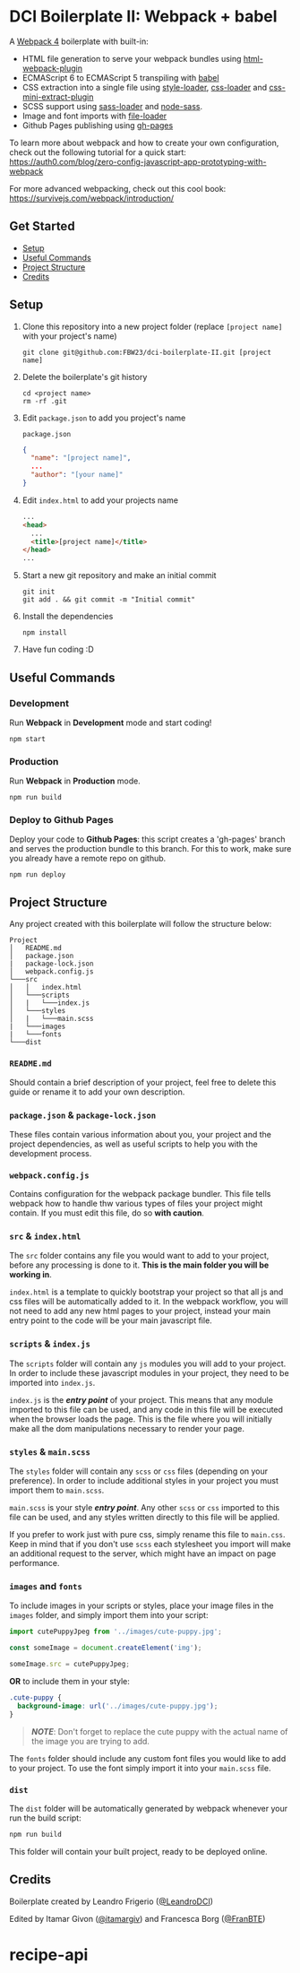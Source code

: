 # DCI Boilerplate II: Webpack + babel

A [Webpack 4](https://webpack.js.org/) boilerplate with built-in:

- HTML file generation to serve your webpack bundles using [html-webpack-plugin](https://github.com/jantimon/html-webpack-plugin)
- ECMAScript 6 to ECMAScript 5 transpiling with [babel](https://babeljs.io/)
- CSS extraction into a single file using [style-loader](https://github.com/webpack-contrib/style-loader), [css-loader](https://github.com/webpack-contrib/css-loader) and [css-mini-extract-plugin](https://github.com/webpack-contrib/mini-css-extract-plugin)
- SCSS support using [sass-loader](https://github.com/webpack-contrib/sass-loader) and [node-sass](https://github.com/sass/node-sass).
- Image and font imports with [file-loader](https://github.com/webpack-contrib/file-loader)
- Github Pages publishing using [gh-pages](https://www.npmjs.com/package/gh-pages)

To learn more about webpack and how to create your own configuration, check out the following tutorial for a quick start: https://auth0.com/blog/zero-config-javascript-app-prototyping-with-webpack

For more advanced webpacking, check out this cool book: https://survivejs.com/webpack/introduction/

## Get Started

- [Setup](#setup)
- [Useful Commands](#useful-commands)
- [Project Structure](#project-structure)
- [Credits](#credits)

## Setup

1. Clone this repository into a new project folder (replace `[project name]` with your project's name)

   ```
   git clone git@github.com:FBW23/dci-boilerplate-II.git [project name]
   ```

1. Delete the boilerplate's git history

   ```
   cd <project name>
   rm -rf .git
   ```

1. Edit `package.json` to add you project's name

   `package.json`

   ```json
   {
     "name": "[project name]",
     ...
     "author": "[your name]"
   }
   ```

1. Edit `index.html` to add your projects name

   ```html
   ...
   <head>
     ...
     <title>[project name]</title>
   </head>
   ...
   ```

1. Start a new git repository and make an initial commit

   ```
   git init
   git add . && git commit -m "Initial commit"
   ```

1. Install the dependencies

   ```
   npm install
   ```

1. Have fun coding :D

## Useful Commands

### Development

Run **Webpack** in **Development** mode and start coding!

```
npm start
```

### Production

Run **Webpack** in **Production** mode.

```
npm run build
```

### Deploy to Github Pages

Deploy your code to **Github Pages**: this script creates a 'gh-pages' branch and serves the production bundle to this branch. For this to work, make sure you already have a remote repo on github.

```
npm run deploy
```

## Project Structure

Any project created with this boilerplate will follow the structure below:

```
Project
│   README.md
│   package.json
|   package-lock.json
│   webpack.config.js
└───src
│   │   index.html
│   └───scripts
│   |   └───index.js
│   └───styles
│   |   └───main.scss
|   └───images
|   └───fonts
└───dist
```

### `README.md`

Should contain a brief description of your project, feel free to delete this guide or rename it to add your own description.

### `package.json` & `package-lock.json`

These files contain various information about you, your project and the project dependencies, as well as useful scripts to help you with the development process.

### `webpack.config.js`

Contains configuration for the webpack package bundler. This file tells webpack how to handle thw various types of files your project might contain. If you must edit this file, do so **with caution**.

### `src` & `index.html`

The `src` folder contains any file you would want to add to your project, before any processing is done to it. **This is the main folder you will be working in**.

`index.html` is a template to quickly bootstrap your project so that all js and css files will be automatically added to it. In the webpack workflow, you will not need to add any new html pages to your project, instead your main entry point to the code will be your main javascript file.

### `scripts` & `index.js`

The `scripts` folder will contain any `js` modules you will add to your project. In order to include these javascript modules in your project, they need to be imported into `index.js`.

`index.js` is the _**entry point**_ of your project. This means that any module imported to this file can be used, and any code in this file will be executed when the browser loads the page. This is the file where you will initially make all the dom manipulations necessary to render your page.

### `styles` & `main.scss`

The `styles` folder will contain any `scss` or `css` files (depending on your preference). In order to include additional styles in your project you must import them to `main.scss`.

`main.scss` is your style _**entry point**_. Any other `scss` or `css` imported to this file can be used, and any styles written directly to this file will be applied.

If you prefer to work just with pure css, simply rename this file to `main.css`. Keep in mind that if you don't use `scss` each stylesheet you import will make an additional request to the server, which might have an impact on page performance.

### `images` and `fonts`

To include images in your scripts or styles, place your image files in the `images` folder, and simply import them into your script:

```javascript
import cutePuppyJpeg from '../images/cute-puppy.jpg';

const someImage = document.createElement('img');

someImage.src = cutePuppyJpeg;
```

**OR** to include them in your style:

```css
.cute-puppy {
  background-image: url('../images/cute-puppy.jpg');
}
```

> _**NOTE**_: Don't forget to replace the cute puppy with the actual name of the image you are trying to add.

The `fonts` folder should include any custom font files you would like to add to your project. To use the font simply import it into your `main.scss` file.

### `dist`

The `dist` folder will be automatically generated by webpack whenever your run the build script:

```bash
npm run build
```

This folder will contain your built project, ready to be deployed online.

## Credits

Boilerplate created by Leandro Frigerio ([@LeandroDCI](https://github.com/LeandroDCI))

Edited by Itamar Givon ([@itamargiv](https://github.com/itamargiv)) and Francesca Borg ([@FranBTE](https://github.com/FranBTE))
# recipe-api
